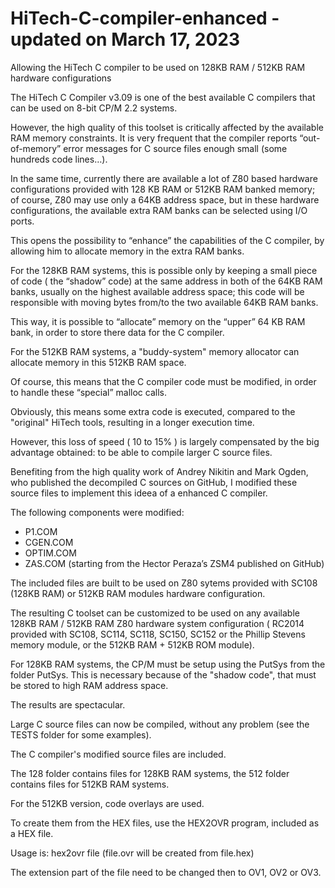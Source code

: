 # HiTech-C-compiler-enhanced - updated on March 17, 2023
Allowing the HiTech C compiler to be used on 128KB RAM / 512KB RAM hardware configurations

The HiTech C Compiler v3.09 is one of the best available C compilers that can be used on 8-bit CP/M 2.2 systems.

However, the high quality of this toolset is critically affected by the available RAM memory constraints. It is very frequent that the compiler reports “out-of-memory” error messages for C source files enough small (some hundreds code lines…).

In the same time, currently there are available a lot of Z80 based hardware configurations provided with 128 KB RAM or 512KB RAM banked memory; of course, Z80 may use only a 64KB address space, but in these hardware configurations, the available extra RAM banks can be selected using I/O ports.

This opens the possibility to “enhance” the capabilities of the C compiler, by allowing him to allocate memory in the extra RAM banks.

For the 128KB RAM systems, this is possible only by keeping a small piece of code ( the “shadow” code) at the same address in both of the 64KB RAM banks, usually on the highest available address space; this code will be responsible with moving bytes from/to the two available 64KB RAM banks.

This way, it is possible to “allocate” memory on the “upper” 64 KB RAM bank, in order to store there data for the C compiler.

For the 512KB RAM systems, a "buddy-system" memory allocator can allocate memory in this 512KB RAM space.

Of course, this means that the C compiler code must be modified, in order to handle these “special” malloc calls.

Obviously, this means some extra code is executed, compared to the "original" HiTech tools, resulting in a longer execution time.

However, this loss of speed ( 10 to 15% ) is largely compensated by the big advantage obtained: to be able to compile larger C source files.

Benefiting from the high quality work of Andrey Nikitin and Mark Ogden, who published the decompiled C sources on GitHub, I modified these source files to implement this ideea of a enhanced C compiler.

The following components were modified:

- P1.COM
- CGEN.COM
- OPTIM.COM
- ZAS.COM (starting from the Hector Peraza’s ZSM4 published on GitHub)

The included files are built to be used on Z80 sytems provided with SC108 (128KB RAM) or 512KB RAM modules hardware configuration.

The resulting C toolset can be customized to be used on any available 128KB RAM / 512KB RAM Z80 hardware system configuration ( RC2014 provided with SC108, SC114, SC118, SC150, SC152 or the Phillip Stevens memory module, or the 512KB RAM + 512KB ROM module).

For 128KB RAM systems, the CP/M must be setup using the PutSys from the folder PutSys. This is necessary because of the "shadow code", that must be stored to high RAM address space.

The results are spectacular.

Large C source files can now be compiled, without any problem (see the TESTS folder for some examples).

The C compiler's modified source files are included.

The 128 folder contains files for 128KB RAM systems, the 512 folder contains files for 512KB RAM systems.

For the 512KB version, code overlays are used.

To create them from the HEX files, use the HEX2OVR program, included as a HEX file.

Usage is: hex2ovr file (file.ovr will be created from file.hex)

The extension part of the file need to be changed then to OV1, OV2 or OV3.



